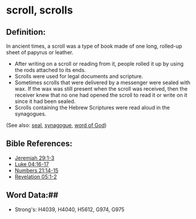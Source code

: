 # scroll, scrolls #

## Definition: ##

In ancient times, a scroll was a type of book made of one long, rolled-up sheet of papyrus or leather.

* After writing on a scroll or reading from it, people rolled it up by using the rods attached to its ends.
* Scrolls were used for legal documents and scripture.
* Sometimes scrolls that were delivered by a messenger were sealed with wax. If the wax was still present when the scroll was received, then the receiver knew that no one had opened the scroll to read it or write on it since it had been sealed.
* Scrolls containing the Hebrew Scriptures were read aloud in the synagogues.

(See also: [seal](seal.md), [synagogue](../kt/synagogue.md), [word of God](../kt/wordofgod.md))

## Bible References: ##

* [Jeremiah 29:1-3](rc://en/tn/help/jer/29/01)
* [Luke 04:16-17](rc://en/tn/help/luk/04/16)
* [Numbers 21:14-15](rc://en/tn/help/num/21/14)
* [Revelation 05:1-2](rc://en/tn/help/rev/05/01)

## Word Data:##

* Strong's: H4039, H4040, H5612, G974, G975

